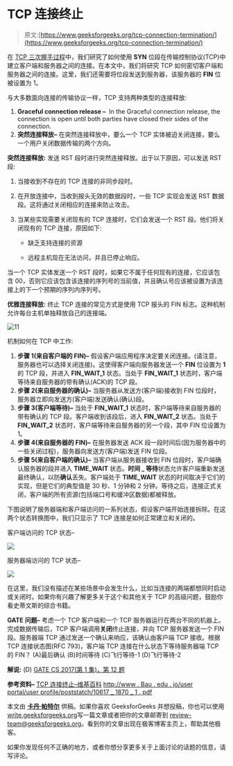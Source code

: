 # TCP 连接终止

> 原文:[https://www.geeksforgeeks.org/tcp-connection-termination/](https://www.geeksforgeeks.org/tcp-connection-termination/)

在 [TCP 三次握手过程](https://www.geeksforgeeks.org/computer-network-tcp-3-way-handshake-process/)中，我们研究了如何使用 **SYN** 位段在传输控制协议(TCP)中建立客户端和服务器之间的连接。在本文中，我们将研究 TCP 如何密切客户端和服务器之间的连接。这里，我们还需要将位段发送到服务器，该服务器的 **FIN** 位被设置为 1。

与大多数面向连接的传输协议一样，TCP 支持两种类型的连接释放:

1.  **Graceful connection release –** 
    In the Graceful connection release, the connection is open until both parties have closed their sides of the connection. 
2.  **突然连接释放–**
    在突然连接释放中，要么一个 TCP 实体被迫关闭连接，要么一个用户关闭数据传输的两个方向。

**突然连接释放:**
发送 RST 段时进行突然连接释放。出于以下原因，可以发送 RST 段:

1.  当接收到不存在的 TCP 连接的非同步段时。

2.  在开放连接中，当收到报头无效的数据段时，一些 TCP 实现会发送 RST 数据段。这将通过关闭相应的连接来防止攻击。

3.  当某些实现需要关闭现有的 TCP 连接时，它们会发送一个 RST 段。他们将关闭现有的 TCP 连接，原因如下:
    *   缺乏支持连接的资源

    *   远程主机现在无法访问，并且已停止响应。

当一个 TCP 实体发送一个 RST 段时，如果它不属于任何现有的连接，它应该包含 00，否则它应该包含该连接的序列号的当前值，并且确认号应该被设置为该连接上的下一个预期的序列内序列号。

**优雅连接释放:**
终止 TCP 连接的常见方式是使用 TCP 报头的 FIN 标志。这种机制允许每台主机单独释放自己的连接端。

![11](img/4e8bf311d0d2367c8e43a698dff1931a.png)

机制如何在 TCP 中工作:

1.  **步骤 1(来自客户端的 FIN)–**
    假设客户端应用程序决定要关闭连接。(请注意，服务器也可以选择关闭连接)。这使得客户端向服务器发送一个 **FIN** 位设置为 **1** 的 TCP 段，并进入 **FIN_WAIT_1** 状态。当处于 **FIN_WAIT_1** 状态时，客户端等待来自服务器的带有确认(ACK)的 TCP 段。
2.  **步骤 2(来自服务器的确认)–**
    当服务器从发送方(客户端)接收到 FIN 位段时，服务器立即向发送方(客户端)发送确认(确认)段。
3.  **步骤 3(客户端等待)–**
    当处于 **FIN_WAIT_1** 状态时，客户端等待来自服务器的带有确认的 TCP 段。客户端收到该段后，进入 **FIN_WAIT_2** 状态。当处于 **FIN_WAIT_2** 状态时，客户端等待来自服务器的另一个段，其中 FIN 位设置为 1。
4.  **步骤 4(来自服务器的 FIN)–**
    在服务器发送 ACK 段一段时间后(因为服务器中的一些关闭过程)，服务器向发送方(客户端)发送 FIN 位段。
5.  **步骤 5(来自客户端的确认)–**
    当客户端从服务器接收到 FIN 位段时，客户端确认服务器的段并进入 **TIME_WAIT** 状态。**时间 _ 等待**状态允许客户端重新发送最终确认，以防**确认**丢失。客户端处于 **TIME_WAIT** 状态的时间取决于它们的实现，但是它们的典型值是 30 秒、1 分钟和 2 分钟。等待之后，连接正式关闭，客户端的所有资源(包括端口号和缓冲区数据)都被释放。

下图说明了服务器端和客户端访问的一系列状态，假设客户端开始连接拆除。在这两个状态转换图中，我们只显示了 TCP 连接是如何正常建立和关闭的。

客户端访问的 TCP 状态–

![](img/93325a4e0105fb40c6bef4fe70ad57c0.png)

服务器端访问的 TCP 状态–

![](img/19358ff153509d90f177908e39d82609.png)

在这里，我们没有描述在某些场景中会发生什么，比如当连接的两端都想同时启动或关闭时。如果你有兴趣了解更多关于这个和其他关于 TCP 的高级问题，鼓励你看史蒂文斯的综合书籍。

**GATE 问题–**
考虑一个 TCP 客户端和一个 TCP 服务器运行在两台不同的机器上。完成数据传输后，TCP 客户端调用**关闭**终止连接，并向 TCP 服务器发送一个 FIN 段。服务器端 TCP 通过发送一个确认来响应，该确认由客户端 TCP 接收。根据 TCP 连接状态图(RFC 793)，客户端 TCP 连接在什么状态下等待服务器端 TCP 的 FIN？
(A)最后确认
(B)时间等待
(C)飞行等待-1
(D)飞行等待-2

**解说:** (D)
[GATE CS 2017(第 1 集)，第 12 题](https://www.geeksforgeeks.org/gate-gate-cs-2017-set-1-question-12/)

**参考资料–**
[TCP 连接终止–维基百科](https://en.wikipedia.org/wiki/Transmission_Control_Protocol#Connection_termination)
[http://www . Bau . edu . jo/user portal/user profile/poststatch/10617 _ 1870 _ 1 . pdf](http://www.bau.edu.jo/UserPortal/UserProfile/PostsAttach/10617_1870_1.pdf)

本文由 [**卡丹·帕特尔**](https://auth.geeksforgeeks.org/profile.php?user=kd) 供稿。如果你喜欢 GeeksforGeeks 并想投稿，你也可以使用[write.geeksforgeeks.org](https://write.geeksforgeeks.org)写一篇文章或者把你的文章邮寄到 review-team@geeksforgeeks.org。看到你的文章出现在极客博客主页上，帮助其他极客。

如果你发现任何不正确的地方，或者你想分享更多关于上面讨论的话题的信息，请写评论。